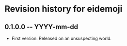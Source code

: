 # Revision history for eidemoji

## 0.1.0.0 -- YYYY-mm-dd

* First version. Released on an unsuspecting world.
